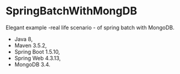 # SpringBatchWithMongDB
Elegant example -real life scenario - of spring batch with MongoDB.
- Java 8,
- Maven 3.5.2,
- Spring Boot 1.5.10,
- Spring Web 4.3.13,
- MongoDB 3.4.